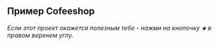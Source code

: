 ## Пример Cofeeshop


_Если этот проект окажется полезным тебе - нажми на кнопочку **`★`** в правом верхнем углу._
